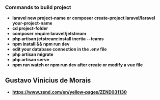 ### Commands to build project

- **laravel new project-name or composer create-project laravel/laravel your-project-name**
- **cd project-folder**
- **composer require laravel/jetstream**
- **php artisan jetstream:install inertia --teams**
- **npm install && npm run dev**
- **edit your database connection in the .env file**
- **php artisan migrate**
- **php artisan serve**
- **npm run watch or npm run dev after create or modify a vue file**

## Gustavo Vinicius de Morais
- **https://www.zend.com/en/yellow-pages/ZEND031130**